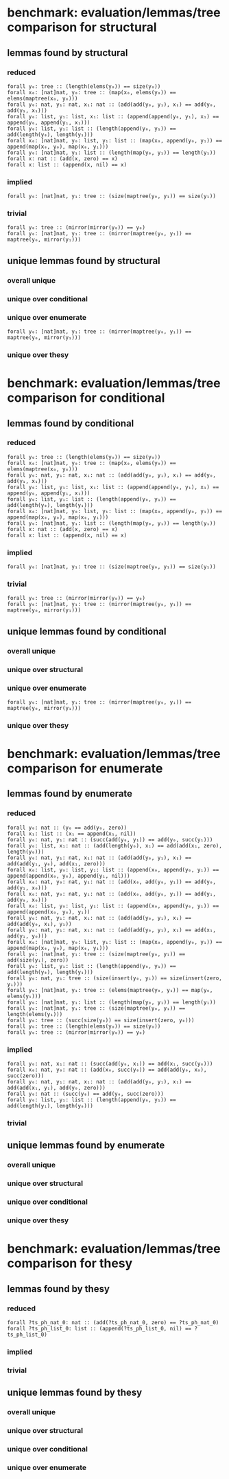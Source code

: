 # benchmark: evaluation/lemmas/tree comparison for structural

## lemmas found by structural

### reduced

    forall y₀: tree :: (length(elems(y₀)) == size(y₀))
    forall x₀: [nat]nat, y₀: tree :: (map(x₀, elems(y₀)) == elems(maptree(x₀, y₀)))
    forall y₀: nat, y₁: nat, x₁: nat :: (add(add(y₀, y₁), x₁) == add(y₀, add(y₁, x₁)))
    forall y₀: list, y₁: list, x₁: list :: (append(append(y₀, y₁), x₁) == append(y₀, append(y₁, x₁)))
    forall y₀: list, y₁: list :: (length(append(y₀, y₁)) == add(length(y₀), length(y₁)))
    forall x₀: [nat]nat, y₀: list, y₁: list :: (map(x₀, append(y₀, y₁)) == append(map(x₀, y₀), map(x₀, y₁)))
    forall y₀: [nat]nat, y₁: list :: (length(map(y₀, y₁)) == length(y₁))
    forall x: nat :: (add(x, zero) == x)
    forall x: list :: (append(x, nil) == x)

### implied

    forall y₀: [nat]nat, y₁: tree :: (size(maptree(y₀, y₁)) == size(y₁))

### trivial

    forall y₀: tree :: (mirror(mirror(y₀)) == y₀)
    forall y₀: [nat]nat, y₁: tree :: (mirror(maptree(y₀, y₁)) == maptree(y₀, mirror(y₁)))


## unique lemmas found by structural

### overall unique


### unique over conditional


### unique over enumerate

    forall y₀: [nat]nat, y₁: tree :: (mirror(maptree(y₀, y₁)) == maptree(y₀, mirror(y₁)))

### unique over thesy




# benchmark: evaluation/lemmas/tree comparison for conditional

## lemmas found by conditional

### reduced

    forall y₀: tree :: (length(elems(y₀)) == size(y₀))
    forall x₀: [nat]nat, y₀: tree :: (map(x₀, elems(y₀)) == elems(maptree(x₀, y₀)))
    forall y₀: nat, y₁: nat, x₁: nat :: (add(add(y₀, y₁), x₁) == add(y₀, add(y₁, x₁)))
    forall y₀: list, y₁: list, x₁: list :: (append(append(y₀, y₁), x₁) == append(y₀, append(y₁, x₁)))
    forall y₀: list, y₁: list :: (length(append(y₀, y₁)) == add(length(y₀), length(y₁)))
    forall x₀: [nat]nat, y₀: list, y₁: list :: (map(x₀, append(y₀, y₁)) == append(map(x₀, y₀), map(x₀, y₁)))
    forall y₀: [nat]nat, y₁: list :: (length(map(y₀, y₁)) == length(y₁))
    forall x: nat :: (add(x, zero) == x)
    forall x: list :: (append(x, nil) == x)

### implied

    forall y₀: [nat]nat, y₁: tree :: (size(maptree(y₀, y₁)) == size(y₁))

### trivial

    forall y₀: tree :: (mirror(mirror(y₀)) == y₀)
    forall y₀: [nat]nat, y₁: tree :: (mirror(maptree(y₀, y₁)) == maptree(y₀, mirror(y₁)))


## unique lemmas found by conditional

### overall unique


### unique over structural


### unique over enumerate

    forall y₀: [nat]nat, y₁: tree :: (mirror(maptree(y₀, y₁)) == maptree(y₀, mirror(y₁)))

### unique over thesy




# benchmark: evaluation/lemmas/tree comparison for enumerate

## lemmas found by enumerate

### reduced

    forall y₀: nat :: (y₀ == add(y₀, zero))
    forall x₁: list :: (x₁ == append(x₁, nil))
    forall y₀: nat, y₁: nat :: (succ(add(y₀, y₁)) == add(y₀, succ(y₁)))
    forall y₀: list, x₁: nat :: (add(length(y₀), x₁) == add(add(x₁, zero), length(y₀)))
    forall y₀: nat, y₁: nat, x₁: nat :: (add(add(y₀, y₁), x₁) == add(add(y₁, y₀), add(x₁, zero)))
    forall x₀: list, y₀: list, y₁: list :: (append(x₀, append(y₀, y₁)) == append(append(x₀, y₀), append(y₁, nil)))
    forall x₀: nat, y₀: nat, y₁: nat :: (add(x₀, add(y₀, y₁)) == add(y₀, add(y₁, x₀)))
    forall x₀: nat, y₀: nat, y₁: nat :: (add(x₀, add(y₀, y₁)) == add(y₁, add(y₀, x₀)))
    forall x₀: list, y₀: list, y₁: list :: (append(x₀, append(y₀, y₁)) == append(append(x₀, y₀), y₁))
    forall y₀: nat, y₁: nat, x₁: nat :: (add(add(y₀, y₁), x₁) == add(add(y₀, x₁), y₁))
    forall y₀: nat, y₁: nat, x₁: nat :: (add(add(y₀, y₁), x₁) == add(x₁, add(y₁, y₀)))
    forall x₀: [nat]nat, y₀: list, y₁: list :: (map(x₀, append(y₀, y₁)) == append(map(x₀, y₀), map(x₀, y₁)))
    forall y₀: [nat]nat, y₁: tree :: (size(maptree(y₀, y₁)) == add(size(y₁), zero))
    forall y₀: list, y₁: list :: (length(append(y₀, y₁)) == add(length(y₀), length(y₁)))
    forall y₀: nat, y₁: tree :: (size(insert(y₀, y₁)) == size(insert(zero, y₁)))
    forall y₀: [nat]nat, y₁: tree :: (elems(maptree(y₀, y₁)) == map(y₀, elems(y₁)))
    forall y₀: [nat]nat, y₁: list :: (length(map(y₀, y₁)) == length(y₁))
    forall y₀: [nat]nat, y₁: tree :: (size(maptree(y₀, y₁)) == length(elems(y₁)))
    forall y₀: tree :: (succ(size(y₀)) == size(insert(zero, y₀)))
    forall y₀: tree :: (length(elems(y₀)) == size(y₀))
    forall y₀: tree :: (mirror(mirror(y₀)) == y₀)

### implied

    forall y₀: nat, x₁: nat :: (succ(add(y₀, x₁)) == add(x₁, succ(y₀)))
    forall x₀: nat, y₀: nat :: (add(x₀, succ(y₀)) == add(add(y₀, x₀), succ(zero)))
    forall y₀: nat, y₁: nat, x₁: nat :: (add(add(y₀, y₁), x₁) == add(add(x₁, y₁), add(y₀, zero)))
    forall y₀: nat :: (succ(y₀) == add(y₀, succ(zero)))
    forall y₀: list, y₁: list :: (length(append(y₀, y₁)) == add(length(y₁), length(y₀)))

### trivial



## unique lemmas found by enumerate

### overall unique


### unique over structural


### unique over conditional


### unique over thesy




# benchmark: evaluation/lemmas/tree comparison for thesy

## lemmas found by thesy

### reduced

    forall ?ts_ph_nat_0: nat :: (add(?ts_ph_nat_0, zero) == ?ts_ph_nat_0)
    forall ?ts_ph_list_0: list :: (append(?ts_ph_list_0, nil) == ?ts_ph_list_0)

### implied


### trivial



## unique lemmas found by thesy

### overall unique


### unique over structural


### unique over conditional


### unique over enumerate





